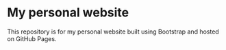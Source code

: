 # My personal website
This repository is for my personal website built using Bootstrap and hosted on GitHub Pages.
